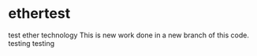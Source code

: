 # ethertest
test ether technology
This is new work done in a new branch of this code. testing testing

